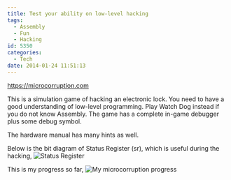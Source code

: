 ```yaml
---
title: Test your ability on low-level hacking
tags:
  - Assembly
  - Fun
  - Hacking
id: 5350
categories:
  - Tech
date: 2014-01-24 11:51:13
---
```


https://microcorruption.com

This is a simulation game of hacking an electronic lock. You need to have a good understanding of low-level programming. Play Watch Dog instead if you do not know Assembly. The game has a complete in-game debugger plus some debug symbol.

The hardware manual has many hints as well.

Below is the bit diagram of Status Register (sr), which is useful during the hacking,
![Status Register](status_register.png)

This is my progress so far,
![My microcorruption progress](micro-corruption-progress.png)

